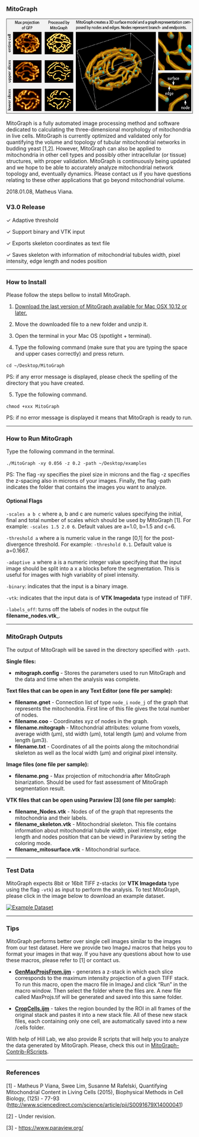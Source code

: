 ### MitoGraph

<img src="doc/mitograph.png" width="auto" height="256" title="MoCo Logo">

MitoGraph is a fully automated image processing method and software dedicated to calculating the three-dimensional morphology of mitochondria in live cells. MitoGraph is currently optimized and validated only for quantifying the volume and topology of tubular mitochondrial networks in budding yeast [1,2]. However, MitoGraph can also be applied to mitochondria in other cell types and possibly other intracellular (or tissue) structures, with proper validation. MitoGraph is continuously being updated and we hope to be able to accurately analyze mitochondrial network topology and, eventually dynamics. Please contact us if you have questions relating to these other applications that go beyond mitochondrial volume.

2018.01.08, Matheus Viana.

### V3.0 Release

✓ Adaptive threshold

✓ Support binary and VTK input

✓ Exports skeleton coordinates as text file

✓ Saves skeleton with information of mitochondrial tubules width, pixel intensity, edge length and nodes position

---

### How to Install

Please follow the steps bellow to install MitoGraph.

1. <a href="https://github.com/vianamp/MitoGraph/releases/tag/v3.0">Download the last version of MitoGraph available for Mac OSX 10.12 or later.</a>

2. Move the downloaded file to a new folder and unzip it.

3. Open the terminal in your Mac OS (spotlight + terminal).

4. Type the following command (make sure that you are typing the space and upper cases correctly) and press return.

`cd ~/Desktop/MitoGraph`

PS: if any error message is displayed, please check the spelling of the directory that you have created.

5. Type the following command.

`chmod +xxx MitoGraph`

PS: if no error message is displayed it means that MitoGraph is ready to run.

---

### How to Run MitoGraph

Type the following command in the terminal.

`./MitoGraph -xy 0.056 -z 0.2 -path ~/Desktop/examples`

PS: The flag -xy specifies the pixel size in microns and the flag -z specifies the z-spacing also in microns of your images. Finally, the flag -path indicates the folder that contains the images you want to analyze.

#### Optional Flags

`-scales a b c` where a, b and c are numeric values specifying the initial, final and total number of scales which should be used by MitoGraph [1]. For example: `-scales 1.5 2.0 6`. Default values are a=1.0, b=1.5 and c=6.

`-threshold a` where a is numeric value in the range [0,1] for the post-divergence threshold. For example: `-threshold 0.1`. Default value is a=0.1667.

`-adaptive a` where a is a numeric integer value specifying that the input image should be split into a x a blocks before the segmentation. This is useful for images with high variablity of pixel intensity.

`-binary`: indicates that the input is a binary image. 

`-vtk`: indicates that the input data is of __VTK Imagedata__ type instead of TIFF.

`-labels_off`: turns off the labels of nodes in the output file __filename_nodes.vtk___.

---

### MitoGraph Outputs

The output of MitoGraph will be saved in the directory specified with `-path`.

**Single files:**

* __mitograph.config__ - Stores the parameters used to run MitoGraph and the data and time when the analysis was complete.

**Text files that can be open in any Text Editor (one file per sample):**

* __filename.gnet__ - Connection list of type `node_i` `node_j` of the graph that represents the mitochondria. First line of this file gives the total number of nodes.
* __filename.coo__ - Coordinates xyz of nodes in the graph.
* __filename.mitograph__ - Mitochondrial attributes: volume from voxels, average width (µm), std width (µm),  total length (µm) and volume from length (µm3).
* __filename.txt__ - Coordinates of all the points along the mitochondrial skeleton as well as the local width (µm) and original pixel intensity.

**Image files (one file per sample):**

* __filename.png__ - Max projection of mitochondria after MitoGraph binarization. Should be used for fast assessment of MitoGraph segmentation result.

**VTK files that can be open using Paraview [3] (one file per sample):**

* __filename_Nodes.vtk__ - Nodes of of the graph that represents the mitochondria and their labels.
* __filename_skeleton.vtk__ - Mitochondrial skeleton. This file contains information about mitochondrial tubule width, pixel intensity, edge length and nodes position that can be viewd in Paraview by seting the coloring mode.
* __filename_mitosurface.vtk__ - Mitochondrial surface.

---

### Test Data

MitoGraph expects 8bit or 16bit TIFF z-stacks (or __VTK Imagedata__ type using the flag `-vtk`) as input to perform the analysis. To test MitoGraph, please click in the image below to download an example dataset.

<a href="https://sites.google.com/site/vianamp/examples.zip?attredirects=0&d=1">
  <img src="https://sites.google.com/site/vianamp/_/rsrc/1418664353567/mitograph/examples.png" width="auto" height="128" title="Example Dataset">
</a>

---

### Tips

MitoGraph performs better over single cell images similar to the images from our test dataset. Here we provide two ImageJ macros that helps you to format your images in that way. If you have any questions about how to use these macros, please refer to [1] or contact us.

* <a href="https://sites.google.com/site/vianamp/GenFramesMaxProjs.ijm?attredirects=0&d=1">__GenMaxProjsFrom.ijm__</a> - generates a z-stack in which each slice corresponds to the maximum intensity projection of a given TIFF stack. To run this macro, open the macro file in ImageJ and click “Run” in the macro window. Then select the folder where the files are. A new file called MaxProjs.tif will be generated and saved into this same folder.

* <a href="https://sites.google.com/site/vianamp/CropCells.ijm?attredirects=0&d=1">__CropCells.ijm__</a> - takes the region bounded by the ROI in all frames of the original stack and pastes it into a new stack file. All of these new stack files, each containing only one cell, are automatically saved into a new /cells folder.

With help of Hill Lab, we also provide R scripts that will help you to analyze the data generated by MitoGraph. Please, check this out in <a href="https://github.com/Hill-Lab/MitoGraph-Contrib-RScripts">MitoGraph-Contrib-RScripts</a>.

---

### References

[1] - Matheus P Viana, Swee Lim, Susanne M Rafelski, Quantifying Mitochondrial Content in Living Cells (2015), Biophysical Methods in Cell Biology, (125) - 77-93 (http://www.sciencedirect.com/science/article/pii/S0091679X14000041)

[2] - Under revision.

[3] - https://www.paraview.org/
